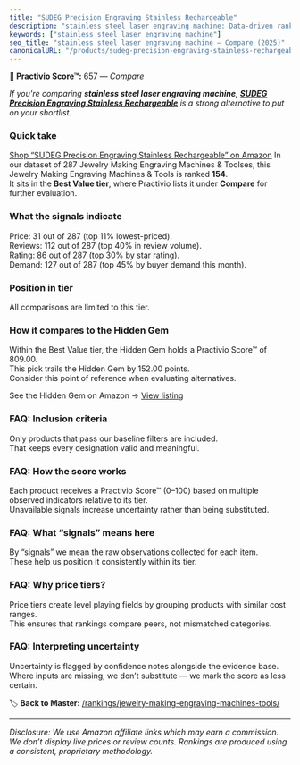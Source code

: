 ```yaml
---
title: "SUDEG Precision Engraving Stainless Rechargeable"
description: "stainless steel laser engraving machine: Data-driven ranking using the Practivio Score™. Positioned by quality, value, demand, findability, momentum."
keywords: ["stainless steel laser engraving machine"]
seo_title: "stainless steel laser engraving machine — Compare (2025)"
canonicalURL: "/products/sudeg-precision-engraving-stainless-rechargeable-B09J4XDB6W/"
---
```


**🛒 Practivio Score™:** 657 — _Compare_


*If you're comparing **stainless steel laser engraving machine**, **[SUDEG Precision Engraving Stainless Rechargeable](https://www.amazon.com/dp/B09J4XDB6W?tag=practivio-20)** is a strong alternative to put on your shortlist.*
### Quick take
[Shop “SUDEG Precision Engraving Stainless Rechargeable” on Amazon](https://www.amazon.com/dp/B09J4XDB6W?tag=practivio-20)
In our dataset of 287 Jewelry Making Engraving Machines & Toolses, this Jewelry Making Engraving Machines & Tools is ranked **154**.  
It sits in the **Best Value tier**, where Practivio lists it under **Compare** for further evaluation.

### What the signals indicate
Price: 31 out of 287 (top 11% lowest-priced).  
Reviews: 112 out of 287 (top 40% in review volume).  
Rating: 86 out of 287 (top 30% by star rating).  
Demand: 127 out of 287 (top 45% by buyer demand this month).

### Position in tier
All comparisons are limited to this tier.

### How it compares to the Hidden Gem
Within the Best Value tier, the Hidden Gem holds a Practivio Score™ of 809.00.  
This pick trails the Hidden Gem by 152.00 points.  
Consider this point of reference when evaluating alternatives.  

See the Hidden Gem on Amazon → [View listing](https://www.amazon.com/dp/B077Y86FKJ?tag=practivio-20)

### FAQ: Inclusion criteria
Only products that pass our baseline filters are included.  
That keeps every designation valid and meaningful.

### FAQ: How the score works
Each product receives a Practivio Score™ (0–100) based on multiple observed indicators relative to its tier.  
Unavailable signals increase uncertainty rather than being substituted.

### FAQ: What “signals” means here
By “signals” we mean the raw observations collected for each item.  
These help us position it consistently within its tier.

### FAQ: Why price tiers?
Price tiers create level playing fields by grouping products with similar cost ranges.  
This ensures that rankings compare peers, not mismatched categories.

### FAQ: Interpreting uncertainty
Uncertainty is flagged by confidence notes alongside the evidence base.  
Where inputs are missing, we don’t substitute — we mark the score as less certain.

<!-- Missing template for Compare/CompareWithinPriceClass -->


🏷️ **Back to Master:** [/rankings/jewelry-making-engraving-machines-tools/](/rankings/jewelry-making-engraving-machines-tools/)

---
_Disclosure: We use Amazon affiliate links which may earn a commission. We don’t display live prices or review counts. Rankings are produced using a consistent, proprietary methodology._
